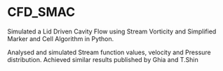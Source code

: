 # CFD_SMAC
Simulated a Lid Driven Cavity Flow using Stream Vorticity and Simplified Marker and Cell Algorithm in Python.

Analysed and simulated Stream function values, velocity and Pressure distribution. Achieved similar results published by Ghia
and T.Shin
